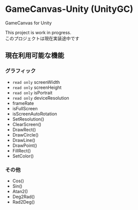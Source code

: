 # GameCanvas-Unity (UnityGC)
GameCanvas for Unity

This project is work in progress.<br>
このプロジェクトは現在実装途中です

## 現在利用可能な機能

### グラフィック
* `read only` screenWidth
* `read only` screenHeight
* `read only` isPortrait
* `read only` deviceResolution
* frameRate
* isFullScreen
* isScreenAutoRotation
* SetResolution()
* ClearScreen()
* DrawRect()
* DrawCircle()
* DrawLine()
* DrawPoint()
* FillRect()
* SetColor()

### その他
* Cos()
* Sin()
* Atan2()
* Deg2Rad()
* Rad2Deg()

